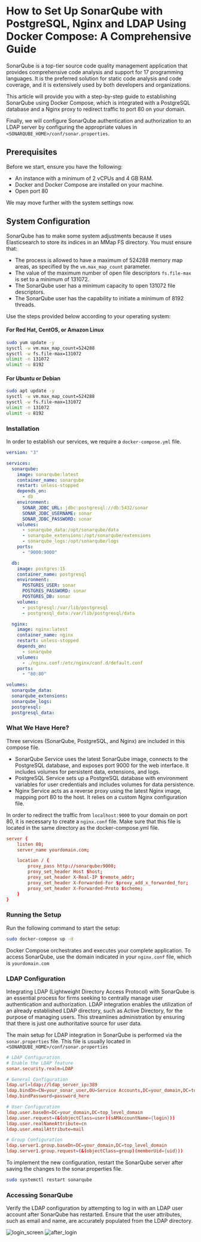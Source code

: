 # How to Set Up SonarQube with PostgreSQL, Nginx and LDAP Using Docker Compose: A Comprehensive Guide

SonarQube is a top-tier source code quality management application that provides comprehensive code analysis and support for 17 programming languages. It is the preferred solution for static code analysis and code coverage, and it is extensively used by both developers and organizations.

This article will provide you with a step-by-step guide to establishing SonarQube using Docker Compose, which is integrated with a PostgreSQL database and a Nginx proxy to redirect traffic to port 80 on your domain.

Finally, we will configure SonarQube authentication and authorization to an LDAP server by configuring the appropriate values in `<SONARQUBE_HOME>/conf/sonar.properties`.

## Prerequisites

Before we start, ensure you have the following:

- An instance with a minimum of 2 vCPUs and 4 GB RAM.
- Docker and Docker Compose are installed on your machine.
- Open port 80
  
We may move further with the system settings now.

## System Configuration

SonarQube has to make some system adjustments because it uses Elasticsearch to store its indices in an MMap FS directory. You must ensure that:

- The process is allowed to have a maximum of 524288 memory map areas, as specified by the `vm.max_map_count` parameter.
- The value of the maximum number of open file descriptors `fs.file-max` is set to a minimum of 131072.
- The SonarQube user has a minimum capacity to open 131072 file descriptors.
- The SonarQube user has the capability to initiate a minimum of 8192 threads.

Use the steps provided below according to your operating system:

#### For Red Hat, CentOS, or Amazon Linux

```bash
sudo yum update -y
sysctl -w vm.max_map_count=524288
sysctl -w fs.file-max=131072
ulimit -n 131072
ulimit -u 8192
```

#### For Ubuntu or Debian

```bash
sudo apt update -y
sysctl -w vm.max_map_count=524288
sysctl -w fs.file-max=131072
ulimit -n 131072
ulimit -u 8192
```

### Installation

In order to establish our services, we require a `docker-compose.yml` file.

```yaml
version: "3"

services:
  sonarqube:
    image: sonarqube:latest
    container_name: sonarqube
    restart: unless-stopped
    depends_on:
      - db
    environment:
      SONAR_JDBC_URL: jdbc:postgresql://db:5432/sonar
      SONAR_JDBC_USERNAME: sonar
      SONAR_JDBC_PASSWORD: sonar
    volumes:
      - sonarqube_data:/opt/sonarqube/data
      - sonarqube_extensions:/opt/sonarqube/extensions
      - sonarqube_logs:/opt/sonarqube/logs
    ports:
      - "9000:9000"

  db:
    image: postgres:15
    container_name: postgresql
    environment:
      POSTGRES_USER: sonar
      POSTGRES_PASSWORD: sonar
      POSTGRES_DB: sonar
    volumes:
      - postgresql:/var/lib/postgresql
      - postgresql_data:/var/lib/postgresql/data

  nginx:
    image: nginx:latest
    container_name: nginx
    restart: unless-stopped
    depends_on:
      - sonarqube
    volumes:
      - ./nginx.conf:/etc/nginx/conf.d/default.conf
    ports:
      - "80:80"

volumes:
  sonarqube_data:
  sonarqube_extensions:
  sonarqube_logs:
  postgresql:
  postgresql_data:
```

### What We Have Here?

Three services (SonarQube, PostgreSQL, and Nginx) are included in this compose file.

- SonarQube Service uses the latest SonarQube image, connects to the PostgreSQL database, and exposes port 9000 for the web interface. It includes volumes for persistent data, extensions, and logs.
- PostgreSQL Service sets up a PostgreSQL database with environment variables for user credentials and includes volumes for data persistence.
- Nginx Service acts as a reverse proxy using the latest Nginx image, mapping port 80 to the host. It relies on a custom Nginx configuration file.

In order to redirect the traffic from `localhost:9000` to your domain on port 80, it is necessary to create a `nginx.conf` file. Make sure that this file is located in the same directory as the docker-compose.yml file.

```conf
server {
    listen 80;
    server_name yourdomain.com;

    location / {
        proxy_pass http://sonarqube:9000;
        proxy_set_header Host $host;
        proxy_set_header X-Real-IP $remote_addr;
        proxy_set_header X-Forwarded-For $proxy_add_x_forwarded_for;
        proxy_set_header X-Forwarded-Proto $scheme;
    }
}
```

### Running the Setup

Run the following command to start the setup:

```bash
sudo docker-compose up -d
```
Docker Compose orchestrates and executes your complete application. To access SonarQube, use the domain indicated in your `nginx.conf` file, which is `yourdomain.com`

  
### LDAP Configuration

Integrating LDAP (Lightweight Directory Access Protocol) with SonarQube is an essential process for firms seeking to centrally manage user authentication and authorization. LDAP integration enables the utilization of an already established LDAP directory, such as Active Directory, for the purpose of managing users. This streamlines administration by ensuring that there is just one authoritative source for user data. 

The main setup for LDAP integration in SonarQube is performed via the `sonar.properties` file. This file is usually located in  `<SONARQUBE_HOME>/conf/sonar.properties`

```conf
# LDAP Configuration
# Enable the LDAP feature
sonar.security.realm=LDAP

# General Configuration
ldap.url=ldap://ldap_server_ip:389
ldap.bindDn=CN=your_sonar_user,OU=Service Accounts,DC=your_domain,DC=top_level_domain
ldap.bindPassword=password_here

# User Configuration
ldap.user.baseDn=DC=your_domain,DC=top_level_domain
ldap.user.request=(&(objectClass=user)(sAMAccountName={login}))
ldap.user.realNameAttribute=cn
ldap.user.emailAttribute=mail

# Group Configuration
ldap.server1.group.baseDn=DC=your_domain,DC=top_level_domain
ldap.server1.group.request=(&(objectClass=group)(memberUid={uid}))
```

To implement the new configuration, restart the SonarQube server after saving the changes to the sonar.properties file.

```bash
sudo systemctl restart sonarqube
```

### Accessing SonarQube

Verify the LDAP configuration by attempting to log in with an LDAP user account after SonarQube has restarted. Ensure that the user attributes, such as email and name, are accurately populated from the LDAP directory.

![login_screen](./images/login_screen.png)
![after_login](./images/after_login.png)